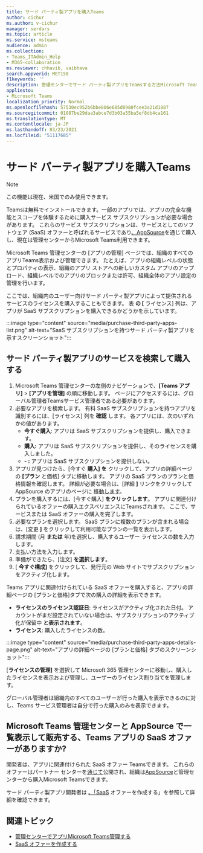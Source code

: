 ```yaml
---
title: サード パーティ製アプリを購入Teams
author: cichur
ms.author: v-cichur
manager: serdars
ms.topic: article
ms.service: msteams
audience: admin
ms.collection:
- Teams_ITAdmin_Help
- M365-collaboration
ms.reviewer: chhavib, vaibhava
search.appverid: MET150
f1keywords: ''
description: 管理センターでサード パーティ製アプリをTeamsする方法Microsoft Teams確認します。
appliesto:
- Microsoft Teams
localization_priority: Normal
ms.openlocfilehash: 57530ec952b6bbe806e685d0980fcee3a21d1887
ms.sourcegitcommit: 01087be29daa3abce7d3b03a55ba5ef8db4ca161
ms.translationtype: MT
ms.contentlocale: ja-JP
ms.lasthandoff: 03/23/2021
ms.locfileid: "51117685"
---
```

<a name="purchase-third-party-apps-for-teams"></a>サード パーティ製アプリを購入Teams
======================================================

> [!NOTE]
> この機能は現在、米国でのみ使用できます。

Teamsは無料でインストールできます。一部のアプリでは、アプリの完全な機能とスコープを体験するために購入サービス サブスクリプションが必要な場合があります。 これらのサービス サブスクリプションは、サービスとしてのソフトウェア (SaaS) オファーと呼ばれるサービスであり[、AppSource](https://appsource.microsoft.com/)を通じて購入し、現在は管理センターからMicrosoft Teams利用できます。

Microsoft Teams [](manage-apps.md)管理センターの [アプリの管理] ページでは、組織のすべてのアプリTeams表示および管理できます。 たとえば、アプリの組織レベルの状態とプロパティの表示、組織のアプリ ストアへの新しいカスタム アプリのアップロード、組織レベルでのアプリのブロックまたは許可、組織全体のアプリ設定の管理を行います。

ここでは、組織内のユーザー向けサード パーティ製アプリによって提供されるサービスのライセンスを購入することもできます。 表 **の [** ライセンス] 列は、アプリが SaaS サブスクリプションを購入できるかどうかを示しています。

:::image type="content" source="media/purchase-third-party-apps-list.png" alt-text="SaaS サブスクリプションを持つサード パーティ製アプリを示すスクリーンショット":::

## <a name="search-for-and-purchase-services-for-a-third-party-app"></a>サード パーティ製アプリのサービスを検索して購入する

1. Microsoft Teams 管理センターの左側のナビゲーションで、**[Teams アプリ]** > **[アプリを管理]** の順に移動します。 ページにアクセスするには、グローバル管理者Teamsサービス管理者である必要があります。
2. 必要なアプリを検索します。 有料 SaaS サブスクリプションを持つアプリを識別するには、[ライセンス] 列を **確認** します。 各アプリには、次のいずれかの値があります。
    - **今すぐ購入**: アプリは SaaS サブスクリプションを提供し、購入できます。  
    - **購入:** アプリは SaaS サブスクリプションを提供し、そのライセンスを購入しました。
    - **- :** アプリは SaaS サブスクリプションを提供しない。
3. アプリが見つけたら、[今すぐ **購入] を** クリックして、アプリの詳細ページの **[プラン** と価格] タブに移動します。 アプリの SaaS プランのプランと価格情報を確認します。 詳細が必要な場合は、[詳細 **]** リンクをクリックして AppSource のアプリのページに [移動します](https://appsource.microsoft.com/)。  
4. プランを購入するには、[今すぐ購入] **をクリックします**。 アプリに関連付けられているオファーの購入エクスペリエンスにTeamsされます。 ここで、サービスまたは SaaS オファーの購入を完了します。
5. 必要なプランを選択します。 SaaS プランに複数のプランが含まれる場合は、[変更 **]** をクリックして利用可能なプランの一覧を表示します。
6. 請求期間 (月 **または** 年)を選択し、購入するユーザー ライセンスの数を入力します。
7. 支払い方法を入力します。
8. 準備ができたら、[注文] **を選択します**。
9. [ **今すぐ構成]** をクリックして、発行元の Web サイトでサブスクリプションをアクティブ化します。

Teams アプリに関連付けられている SaaS オファーを購入すると、アプリの詳細ページの [プランと価格]タブで次の購入の詳細を表示できます。

- **ライセンスのライセンス認証日**: ライセンスがアクティブ化された日付。 アカウントがまだ設定されていない場合は、サブスクリプションのアクティブ化が保留中 **と表示されます**。
- **ライセンス**: 購入したライセンスの数。

:::image type="content" source="media/purchase-third-party-apps-details-page.png" alt-text="アプリの詳細ページの [プランと価格] タブのスクリーンショット":::

[**ライセンスの管理]** を選択して Microsoft 365 管理センターに移動し、購入したライセンスを表示および管理し、ユーザーのライセンス割り当てを管理します。

グローバル管理者は組織内のすべてのユーザーが行った購入を表示できるのに対し、Teams サービス管理者は自分で行った購入のみを表示できます。  

## <a name="have-a-saas-offer-for-a-teams-app-that-you-want-to-list-and-sell-in-the-microsoft-teams-admin-center-and-appsource"></a>Microsoft Teams 管理センターと AppSource で一覧表示して販売する、Teams アプリの SaaS オファーがありますか?

開発者は、アプリに関連付けられた SaaS オファー Teamsできます。 これらのオファーはパートナー センターを[通じて](https://partner.microsoft.com)公開され、組織は[AppSource](https://appsource.microsoft.com/)と管理センターから購入Microsoft Teamsできます。
 
サード パーティ製アプリ開発者は [、「SaaS](/azure/marketplace/partner-center-portal/create-new-saas-offer) オファーを作成する」を参照して詳細を確認できます。

## <a name="related-topics"></a>関連トピック

- [管理センターでアプリMicrosoft Teams管理する](manage-apps.md)
- [SaaS オファーを作成する](/azure/marketplace/partner-center-portal/create-new-saas-offer)